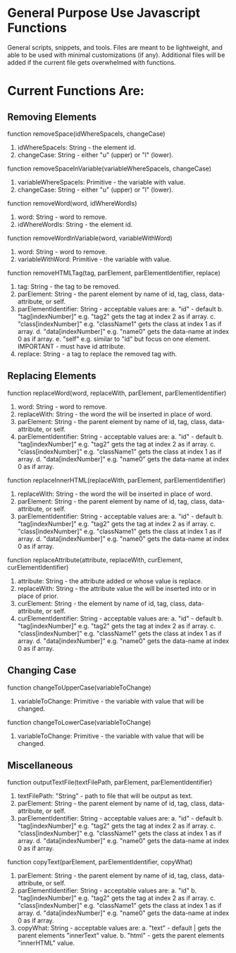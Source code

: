 # General Purpose Use Javascript Functions
General scripts, snippets, and tools. Files are meant to be lightweight, and able to be used with minimal customizations (if any).
Additional files will be added if the current file gets overwhelmed with functions.

# Current Functions Are:
## Removing Elements

function removeSpace(idWhereSpaceIs, changeCase) 
 1. idWhereSpaceIs: String - the element id.
 2. changeCase: String - either "u" (upper) or "l" (lower).

function removeSpaceInVariable(variableWhereSpaceIs, changeCase) 
 1. variableWhereSpaceIs: Primitive - the variable with value.
 2. changeCase: String - either "u" (upper) or "l" (lower).
 
function removeWord(word, idWhereWordIs) 
 1. word: String - word to remove.
 2. idWhereWordIs: String - the element id.
 
function removeWordInVariable(word, variableWithWord) 
 1. word: String - word to remove.
 2. variableWithWord: Primitive - the variable with value.
 
function removeHTMLTag(tag, parElement, parElementIdentifier, replace) 
 1. tag: String - the tag to be removed.
 2. parElement: String - the parent element by name of id, tag, class, data-attribute, or self.
 3. parElementIdentifier: String - acceptable values are:
   a. "id" - default
   b. "tag[indexNumber]" e.g. "tag2" gets the tag at index 2 as if array.
   c. "class[indexNumber]" e.g. "className1" gets the class at index 1 as if array.
   d. "data[indexNumber]" e.g. "name0" gets the data-name at index 0 as if array.
   e. "self" e.g. similar to "id" but focus on one element. IMPORTANT - must have id attribute.
 4. replace: String - a tag to replace the removed tag with.


## Replacing Elements

function replaceWord(word, replaceWith,  parElement, parElementIdentifier) 
 1. word: String - word to remove.
 2. replaceWith: String - the word the will be inserted in place of word.
 3. parElement: String - the parent element by name of id, tag, class, data-attribute, or self.
 4. parElementIdentifier: String - acceptable values are:
   a. "id" - default
   b. "tag[indexNumber]" e.g. "tag2" gets the tag at index 2 as if array.
   c. "class[indexNumber]" e.g. "className1" gets the class at index 1 as if array.
   d. "data[indexNumber]" e.g. "name0" gets the data-name at index 0 as if array.
   
function replaceInnerHTML(replaceWith, parElement, parElementIdentifier) 
 1. replaceWith: String - the word the will be inserted in place of word.
 2. parElement: String - the parent element by name of id, tag, class, data-attribute, or self.
 3. parElementIdentifier: String - acceptable values are:
   a. "id" - default
   b. "tag[indexNumber]" e.g. "tag2" gets the tag at index 2 as if array.
   c. "class[indexNumber]" e.g. "className1" gets the class at index 1 as if array.
   d. "data[indexNumber]" e.g. "name0" gets the data-name at index 0 as if array.
   
function replaceAttribute(attribute, replaceWith, curElement, curElementIdentifier) 
 1. attribute: String - the attribute added or whose value is replace.
 2. replaceWith: String - the attribute value the will be inserted into or in place of prior.
 3. curElement: String - the element by name of id, tag, class, data-attribute, or self.
 4. curElementIdentifier: String - acceptable values are:
   a. "id" - default
   b. "tag[indexNumber]" e.g. "tag2" gets the tag at index 2 as if array.
   c. "class[indexNumber]" e.g. "className1" gets the class at index 1 as if array.
   d. "data[indexNumber]" e.g. "name0" gets the data-name at index 0 as if array. 

## Changing Case

function changeToUpperCase(variableToChange)
 1. variableToChange: Primitive - the variable with value that will be changed.
 
function changeToLowerCase(variableToChange) 
 1. variableToChange: Primitive - the variable with value that will be changed.

## Miscellaneous

function outputTextFile(textFilePath, parElement, parElementIdentifier)
 1. textFilePath: "String" - path to file that will be output as text.
 2. parElement: String - the parent element by name of id, tag, class, data-attribute, or self.
 3. parElementIdentifier: String - acceptable values are:
   a. "id" - default
   b. "tag[indexNumber]" e.g. "tag2" gets the tag at index 2 as if array.
   c. "class[indexNumber]" e.g. "className1" gets the class at index 1 as if array.
   d. "data[indexNumber]" e.g. "name0" gets the data-name at index 0 as if array.
   
function copyText(parElement, parElementIdentifier, copyWhat) 
 1. parElement: String - the parent element by name of id, tag, class, data-attribute, or self.
 2. parElementIdentifier: String - acceptable values are:
   a. "id"
   b. "tag[indexNumber]" e.g. "tag2" gets the tag at index 2 as if array.
   c. "class[indexNumber]" e.g. "className1" gets the class at index 1 as if array.
   d. "data[indexNumber]" e.g. "name0" gets the data-name at index 0 as if array.
 3. copyWhat: String - acceptable values are:
   a. "text" - default | gets the parent elements "innerText" value.
   b. "html" - gets the parent elements "innerHTML" value.